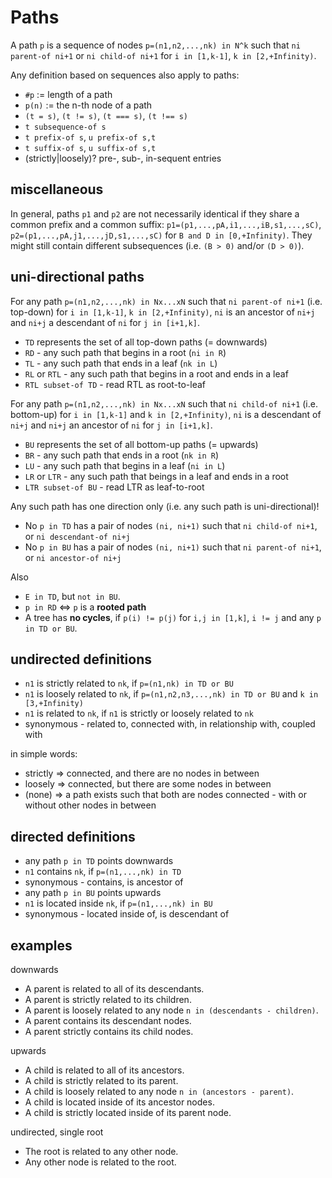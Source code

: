 
# Paths

A path `p` is a sequence of nodes `p=(n1,n2,...,nk) in N^k`
such that `ni parent-of ni+1` or `ni child-of ni+1`
for `i in [1,k-1]`, `k in [2,+Infinity)`.

Any definition based on sequences also apply to paths:

* `#p` := length of a path
* `p(n)` := the n-th node of a path
* `(t = s)`, `(t != s)`, `(t === s)`, `(t !== s)`
* `t subsequence-of s`
* `t prefix-of s`, `u prefix-of s,t`
* `t suffix-of s`, `u suffix-of s,t`
* (strictly|loosely)? pre-, sub-, in-sequent entries

<!-- ======================================================================= -->
## miscellaneous

In general, paths `p1` and `p2` are not necessarily identical if they share a
common prefix and a common suffix: `p1=(p1,...,pA,i1,...,iB,s1,...,sC)`, 
`p2=(p1,...,pA,j1,...,jD,s1,...,sC)` for `B and D in [0,+Infinity)`. They might
still contain different subsequences (i.e. `(B > 0)` and/or `(D > 0)`).

<!-- ======================================================================= -->
## uni-directional paths

For any path `p=(n1,n2,...,nk) in Nx...xN` such that
`ni parent-of ni+1` (i.e. top-down) for `i in [1,k-1]`, `k in [2,+Infinity)`,
`ni` is an ancestor of `ni+j` and `ni+j` a descendant of `ni` for `j in [i+1,k]`.

* `TD` represents the set of all top-down paths (= downwards)
* `RD` - any such path that begins in a root (`ni in R`)
* `TL` - any such path that ends in a leaf (`nk in L`)
* `RL` or `RTL` - any such path that begins in a root and ends in a leaf
* `RTL subset-of TD` - read RTL as root-to-leaf

For any path `p=(n1,n2,...,nk) in Nx...xN` such that
`ni child-of ni+1` (i.e. bottom-up) for `i in [1,k-1]` and `k in [2,+Infinity)`,
`ni` is a descendant of `ni+j` and `ni+j` an ancestor of `ni` for `j in [i+1,k]`.

* `BU` represents the set of all bottom-up paths (= upwards)
* `BR` - any such path that ends in a root (`nk in R`)
* `LU` - any such path that begins in a leaf (`ni in L`)
* `LR` or `LTR` - any such path that beings in a leaf and ends in a root
* `LTR subset-of BU` - read LTR as leaf-to-root

Any such path has one direction only (i.e. any such path is uni-directional)!

* No `p in TD` has a pair of nodes `(ni, ni+1)` such that
  `ni child-of ni+1`, or `ni descendant-of ni+j`
* No `p in BU` has a pair of nodes `(ni, ni+1)` such that
  `ni parent-of ni+1`, or `ni ancestor-of ni+j`

Also

* `E in TD`, but `not in BU`.
* `p in RD` <=> `p` is a **rooted path**
* A tree has **no cycles**, if `p(i) != p(j)`
  for `i,j in [1,k]`, `i != j` and any `p in TD or BU`.

<!-- ======================================================================= -->
## undirected definitions

* `n1` is strictly related to `nk`, if `p=(n1,nk) in TD or BU`
* `n1` is loosely related to `nk`, if `p=(n1,n2,n3,...,nk) in TD or BU`
  and `k in [3,+Infinity)`
* `n1` is related to `nk`, if `n1` is strictly or loosely related to `nk`
* synonymous - related to, connected with, in relationship with, coupled with

in simple words:

* strictly => connected, and there are no nodes in between
* loosely => connected, but there are some nodes in between
* (none) => a path exists such that both are nodes connected -
  with or without other nodes in between

<!-- ======================================================================= -->
## directed definitions

* any path `p in TD` points downwards
* `n1` contains `nk`, if `p=(n1,...,nk) in TD`
* synonymous - contains, is ancestor of
* any path `p in BU` points upwards
* `n1` is located inside `nk`, if `p=(n1,...,nk) in BU`
* synonymous - located inside of, is descendant of

<!-- ======================================================================= -->
## examples

downwards

* A parent is related to all of its descendants.
* A parent is strictly related to its children.
* A parent is loosely related to any node `n in (descendants - children)`.
* A parent contains its descendant nodes.
* A parent strictly contains its child nodes.

upwards

* A child is related to all of its ancestors.
* A child is strictly related to its parent.
* A child is loosely related to any node `n in (ancestors - parent)`.
* A child is located inside of its ancestor nodes.
* A child is strictly located inside of its parent node.

undirected, single root

* The root is related to any other node.
* Any other node is related to the root.


